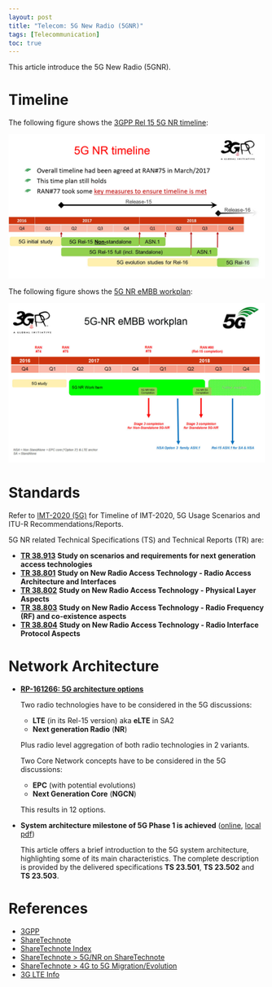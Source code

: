 ```yaml
---
layout: post
title: "Telecom: 5G New Radio (5GNR)"
tags: [Telecommunication]
toc: true
---
```


This article introduce the 5G New Radio (5GNR).

<!--more-->

# Timeline

The following figure shows the [3GPP Rel 15 5G NR timeline](http://www.3gpp.org/release-15):

![Rel15_5G_NR_timeline](/assets/Rel15_5G_NR_timeline.jpg)

The following figure shows the [5G NR eMBB workplan](http://www.3gpp.org/news-events/3gpp-news/1836-5g_nr_workplan):

![5G_NR_eMBB_schedule](/assets/5G_NR_eMBB_schedule.jpg)

# Standards

Refer to <a href="{{ site.base-url }}/2016/03/13/telecom-itu-recommendations.html#imt-2020-5g">IMT-2020 (5G)</a> for Timeline of IMT-2020, 5G Usage Scenarios and ITU-R Recommendations/Reports.

5G NR related Technical Specifications (TS) and Technical Reports (TR) are:

* [**TR 38.913**](http://www.3gpp.org/ftp/Specs/archive/38_series/38.913/) **Study on scenarios and requirements for next generation access technologies**
* [**TR 38.801**](http://www.3gpp.org/ftp/Specs/archive/38_series/38.801/) **Study on New Radio Access Technology - Radio Access Architecture and Interfaces**
* [**TR 38.802**](http://www.3gpp.org/ftp/Specs/archive/38_series/38.802/) **Study on New Radio Access Technology - Physical Layer Aspects**
* [**TR 38.803**](http://www.3gpp.org/ftp/Specs/archive/38_series/38.803/) **Study on New Radio Access Technology - Radio Frequency (RF) and co-existence aspects**
* [**TR 38.804**](http://www.3gpp.org/ftp/Specs/archive/38_series/38.804/) **Study on New Radio Access Technology - Radio Interface Protocol Aspects**

# Network Architecture

* [**RP-161266: 5G architecture options**](/docs/RP-161266.pdf)

    Two radio technologies have to be considered in the 5G discussions:
    * **LTE** (in its Rel-15 version) aka **eLTE** in SA2
    * **Next generation Radio** (**NR**)
    <p/>
    Plus radio level aggregation of both radio technologies in 2 variants.

    Two Core Network concepts have to be considered in the 5G discussions:
    * **EPC** (with potential evolutions)
    * **Next Generation Core** (**NGCN**)
    <p/>
    This results in 12 options.

* **System architecture milestone of 5G Phase 1 is achieved** ([online](http://www.3gpp.org/news-events/3gpp-news/1930-sys_architecture), [local pdf](/docs/system_architecture_milestone_of_5G_Phase_1_is_achieved.pdf))

    This article offers a brief introduction to the 5G system architecture, highlighting some of its main characteristics. The complete description is provided by the delivered specifications **TS 23.501**, **TS 23.502** and **TS 23.503**.

# References

* [3GPP](http://www.3gpp.org/)
* [ShareTechnote](http://www.sharetechnote.com/)
* [ShareTechnote Index](http://www.sharetechnote.com/html)
* [ShareTechnote > 5G/NR on ShareTechnote](http://www.sharetechnote.com/)
* [ShareTechnote > 4G to 5G Migration/Evolution](http://www.sharetechnote.com/)
* [3G LTE Info](http://www.3glteinfo.com/)
